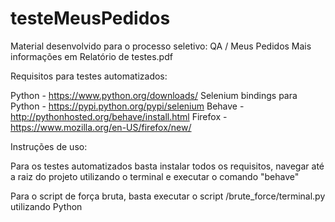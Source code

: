 # testeMeusPedidos
Material desenvolvido para o processo seletivo: QA / Meus Pedidos
Mais informações em Relatório de testes.pdf

Requisitos para testes automatizados: 

Python - https://www.python.org/downloads/
Selenium bindings para Python - https://pypi.python.org/pypi/selenium
Behave - http://pythonhosted.org/behave/install.html
Firefox - https://www.mozilla.org/en-US/firefox/new/

Instruções de uso: 

Para os testes automatizados basta instalar todos os requisitos, navegar até a raiz do projeto utilizando o terminal e executar o comando "behave" 

Para o script de força bruta, basta executar o script /brute_force/terminal.py utilizando Python
